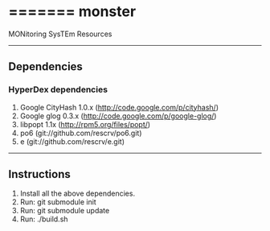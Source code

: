 =======
monster
=======

MONitoring SysTEm Resources

------------
Dependencies
------------

### HyperDex dependencies
1. Google CityHash 1.0.x (http://code.google.com/p/cityhash/)
2. Google glog 0.3.x (http://code.google.com/p/google-glog/)
3. libpopt 1.1x (http://rpm5.org/files/popt/)
4. po6 (git://github.com/rescrv/po6.git)
5. e (git://github.com/rescrv/e.git)

------------
Instructions
------------

1. Install all the above dependencies.
2. Run: git submodule init
3. Run: git submodule update
4. Run: ./build.sh

